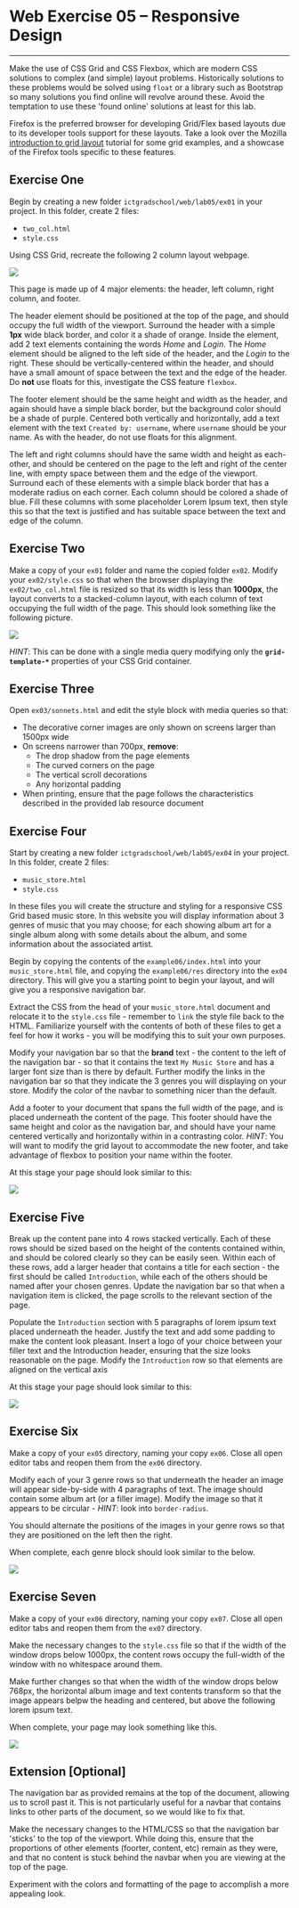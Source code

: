 Web Exercise 05 &ndash; Responsive Design
==========


----
Make the use of CSS Grid and CSS Flexbox, which are modern CSS solutions to complex (and simple) layout problems. Historically solutions to these problems would be solved using ```float``` or a library such as Bootstrap so many solutions you find online will revolve around these. Avoid the temptation to use these 'found online' solutions at least for this lab.


Firefox is the preferred browser for developing Grid/Flex based layouts due to its developer tools support for these layouts. Take a look over the Mozilla [introduction to grid layout](https://mozilladevelopers.github.io/playground/css-grid/) tutorial for some grid examples, and a showcase of the Firefox tools specific to these features. 

Exercise One
------------

Begin by creating a new folder ```ictgradschool/web/lab05/ex01``` in your project. In this folder, create 2 files:

+ ```two_col.html```
+ ```style.css```

Using CSS Grid, recreate the following 2 column layout webpage.
 
![](./spec/ex01-screenshot.png)
 
This page is made up of 4 major elements: the header, left column, right column, and footer. 

The header element should be positioned at the top of the page, and should occupy the full width of the viewport. Surround the header with a simple **1px** wide black border, and color it a shade of orange. Inside the element, add 2 text elements containing the words *Home* and *Login*. The *Home* element should be aligned to the left side of the header, and the *Login* to the right. These should be vertically-centered within the header, and should have a small amount of space between the text and the edge of the header. Do **not** use floats for this, investigate the CSS feature ```flexbox```. 

The footer element should be the same height and width as the header, and again should have a simple black border, but the background color should be a shade of purple. Centered both vertically and horizontally, add a text element with the text ```Created by: username```, where ```username``` should be your name. As with the header, do not use floats for this alignment.

The left and right columns should have the same width and height as each-other, and should be centered on the page to the left and right of the center line, with empty space between them and the edge of the viewport. Surround each of these elements with a simple black border that has a moderate radius on each corner. Each column should be colored a shade of blue. Fill these columns with some placeholder Lorem Ipsum text, then style this so that the text is justified and has suitable space between the text and edge of the column.




Exercise Two
------------

Make a copy of your ```ex01``` folder and name the copied folder ```ex02```. Modify your ```ex02/style.css``` so that when the browser displaying the ```ex02/two_col.html``` file is resized so that its width is less than **1000px**, the layout converts to a stacked-column layout, with each column of text occupying the full width of the page. This should look something like the following picture.

![](./spec/ex02-screenshot.png)

*_HINT_*: This can be done with a single media query modifying only the **```grid-template-*```** properties of your CSS Grid container.



Exercise Three
--------------

Open ```ex03/sonnets.html``` and edit the style block with media queries so that:

+ The decorative corner images are only shown on screens larger than 1500px wide
+ On screens narrower than 700px, **remove**:
  - The drop shadow from the page elements
  - The curved corners on the page
  - The vertical scroll decorations
  - Any horizontal padding
+ When printing, ensure that the page follows the characteristics described in the provided lab resource document


Exercise Four
--------------

Start by creating a new folder ```ictgradschool/web/lab05/ex04``` in your project. In this folder, create 2 files:

+ ```music_store.html```
+ ```style.css```

In these files you will create the structure and styling for a responsive CSS Grid based music store. In this website you will display information about 3 genres of music that you may choose; for each showing album art for a single album along with some details about the album, and some information about the associated artist.

Begin by copying the contents of the ```example06/index.html``` into your ```music_store.html``` file, and copying the ```example06/res``` directory into the ```ex04``` directory. This will give you a starting point to begin your layout, and will give you a responsive navigation bar.

Extract the CSS from the head of your ```music_store.html``` document and relocate it to the ```style.css``` file - remember to ```link``` the style file back to the HTML. Familiarize yourself with the contents of both of these files to get a feel for how it works - you will be modifying this to suit your own purposes. 

Modify your navigation bar so that the **brand** text - the content to the left of the navigation bar - so that it contains the text ```My Music Store``` and has a larger font size than is there by default. Further modify the links in the navigation bar so that they indicate the 3 genres you will displaying on your store. Modify the color of the navbar to something nicer than the default.

Add a footer to your document that spans the full width of the page, and is placed underneath the content of the page. This footer should have the same height and color as the navigation bar, and should have your name centered vertically and horizontally within in a contrasting color. *HINT*: You will want to modify the grid layout to accommodate the new footer, and take advantage of flexbox to position your name within the footer.

At this stage your page should look similar to this:

![](./spec/ex04-screenshot.png)




Exercise Five
--------

Break up the content pane into 4 rows stacked vertically. Each of these rows should be sized based on the height of the contents contained within, and should be colored clearly so they can be easily seen. Within each of these rows, add a larger header that contains a title for each section - the first should be called ```Introduction```, while each of the others should be named after your chosen genres. Update the navigation bar so that when a navigation item is clicked, the page scrolls to the relevant section of the page.

Populate the ```Introduction``` section with 5 paragraphs of lorem ipsum text placed underneath the header. Justify the text and add some padding to make the content look pleasant. Insert a logo of your choice between your filler text and the Introduction header, ensuring that the size looks reasonable on the page. Modify the ```Introduction``` row so that elements are aligned on the vertical axis

At this stage your page should look similar to this:

![](./spec/ex05-screenshot.png)




Exercise Six
--------

Make a copy of your ```ex05``` directory, naming your copy ```ex06```. Close all open editor tabs and reopen them from the ```ex06``` directory.

Modify each of your 3 genre rows so that underneath the header an image will appear side-by-side with 4 paragraphs of text. The image should contain some album art (or a filler image). Modify the image so that it appears to be circular - *HINT*: look into ```border-radius```. 

You should alternate the positions of the images in your genre rows so that they are positioned on the left then the right.

When complete, each genre block should look similar to the below.

![](./spec/ex06-screenshot.png)


Exercise Seven
--------

Make a copy of your ```ex06``` directory, naming your copy ```ex07```. Close all open editor tabs and reopen them from the ```ex07``` directory.

Make the necessary changes to the ```style.css``` file so that if the width of the window drops below 1000px, the content rows occupy the full-width of the window with no whitespace around them.

Make further changes so that when the width of the window drops below 768px, the horizontal album image and text contents transform so that the image appears belpw the heading and centered, but above the following lorem ipsum text.

When complete, your page may look something like this.

![](./spec/ex08-screenshot.png)


Extension [Optional]
---------

The navigation bar as provided remains at the top of the document, allowing us to scroll past it. This is not particularly useful for a navbar that contains links to other parts of the document, so we would like to fix that. 

Make the necessary changes to the HTML/CSS so that the navigation bar 'sticks' to the top of the viewport. While doing this, ensure that the proportions of other elements (foorter, content, etc) remain as they were, and that no content is stuck behind the navbar when you are viewing at the top of the page.

Experiment with the colors and formatting of the page to accomplish a more appealing look.
